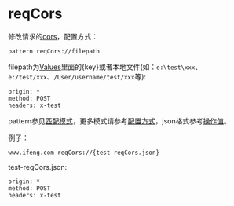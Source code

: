 # reqCors

修改请求的[cors](https://developer.mozilla.org/zh-CN/docs/Web/HTTP/Access_control_CORS)，配置方式：

	pattern reqCors://filepath
	
filepath为[Values](http://local.whistlejs.com/#values)里面的{key}或者本地文件(如：`e:\test\xxx`、`e:/test/xxx`、`/User/username/test/xxx`等):

	origin: *
	method: POST
	headers: x-test

pattern参见[匹配模式](../pattern.html)，更多模式请参考[配置方式](../mode.html)，json格式参考[操作值](../data.html)。

例子：

	www.ifeng.com reqCors://{test-reqCors.json}
	

test-reqCors.json:

	origin: *
	method: POST
	headers: x-test
